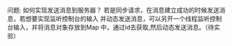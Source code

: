 问题:
 如何实现发送消息到服务器？
 若是同步请求，在消息建立成功的时候发送消息，若想要实现监听控制台的输入
 并动态发送消息，可以另开一个线程监听控制台输入，并将消息对象存放到Map
 中，通过id去获取,然后动态发送消息。（待实验）

 
 